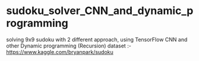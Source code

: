 # sudoku_solver_CNN_and_dynamic_programming
solving 9x9 sudoku with 2 different approach, using TensorFlow CNN and other Dynamic programming (Recursion)
dataset :-
https://www.kaggle.com/bryanpark/sudoku
